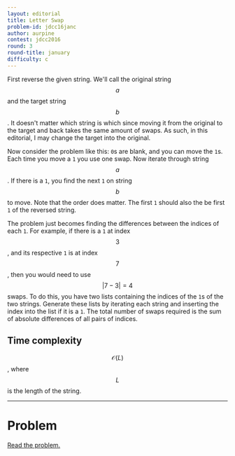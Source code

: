 ```yaml
---
layout: editorial
title: Letter Swap
problem-id: jdcc16janc
author: aurpine
contest: jdcc2016
round: 3
round-title: january
difficulty: c
---
```


First reverse the given string. We'll call the original string $$a$$ and the target string $$b$$. It doesn't matter which string is which since moving it from the original to the target and back takes the same amount of swaps. As such, in this editorial, I may change the target into the original.

Now consider the problem like this: `0`s are blank, and you can move the `1`s. Each time you move a `1` you use one swap. Now iterate through string $$a$$. If there is a `1`, you find the next `1` on string $$b$$ to move. Note that the order does matter. The first `1` should also the be first `1` of the reversed string.

The problem just becomes finding the differences between the indices of each `1`. For example, if there is a `1` at index $$3$$, and its respective `1` is at index $$7$$, then you would need to use $$\lvert 7 − 3\rvert = 4$$ swaps. To do this, you have two lists containing the indices of the `1`s of the two strings. Generate these lists by iterating each string and inserting the index into the list if it is a `1`. The total number of swaps required is the sum of absolute differences of all pairs of indices.

## Time complexity
$$\mathcal{O}(L)$$, where $$L$$ is the length of the string.

---

# Problem
[Read the problem.](/cpt-problems/jdcc/2016/january/c)
